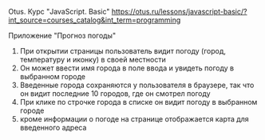 Otus. Курс "JavaScript. Basic"
https://otus.ru/lessons/javascript-basic/?int_source=courses_catalog&int_term=programming

Приложение "Прогноз погоды"

1. При открытии страницы пользователь видит погоду (город, температуру и иконку) в своей местности
2. Он может ввести имя города в поле ввода и увидеть погоду в выбранном городе
3. Введенные города сохраняются у пользователя в браузере, так что он видит последние 10 городов, где он смотрел погоду
4. При клике по строчке города в списке он видит погоду в выбранном городе
5. кроме информации о погоде на странице отображается карта для введенного адреса
